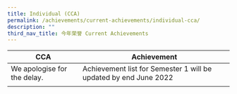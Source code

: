 ```yaml
---
title: Individual (CCA)
permalink: /achievements/current-achievements/individual-cca/
description: ""
third_nav_title: 今年荣誉 Current Achievements
---
```


| CCA | Achievement |
|---|---|
| We apologise for the delay. | Achievement list for Semester 1 will be updated by end June 2022 |
| | |
